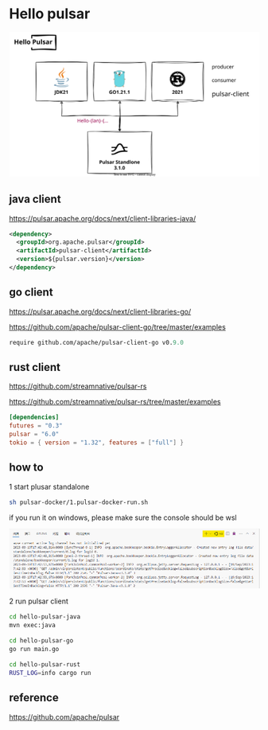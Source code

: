 # Hello pulsar

![hello pulsar](diagram/hello-pulsar.svg)

## java client

<https://pulsar.apache.org/docs/next/client-libraries-java/>

```xml
<dependency>
  <groupId>org.apache.pulsar</groupId>
  <artifactId>pulsar-client</artifactId>
  <version>${pulsar.version}</version>
</dependency>
```

## go client

<https://pulsar.apache.org/docs/next/client-libraries-go/>

<https://github.com/apache/pulsar-client-go/tree/master/examples>

```mod
require github.com/apache/pulsar-client-go v0.9.0
```

## rust client

<https://github.com/streamnative/pulsar-rs>

<https://github.com/streamnative/pulsar-rs/tree/master/examples>

```toml
[dependencies]
futures = "0.3"
pulsar = "6.0"
tokio = { version = "1.32", features = ["full"] }
```

## how to

1 start plusar standalone

```sh
sh pulsar-docker/1.pulsar-docker-run.sh
```

if you run it on windows, please make sure the console should be wsl

![wsl](2023-09-20_015322.png)

2 run pulsar client

```sh
cd hello-pulsar-java
mvn exec:java
```

```sh
cd hello-pulsar-go
go run main.go
```

```sh
cd hello-pulsar-rust
RUST_LOG=info cargo run
```

## reference

<https://github.com/apache/pulsar>
